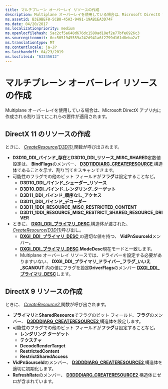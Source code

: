 ```yaml
---
title: マルチプレーン オーバーレイ リソースの作成
description: Multiplane オーバーレイを使用している場合は、Microsoft DirectX アプリ内に作成される割り当てにこれらの要件が適用されます。
ms.assetid: B3E9BEF8-5CB8-45A3-9491-19AB1EA3D74F
ms.date: 04/20/2017
ms.localizationpriority: medium
ms.openlocfilehash: 5ac2cf5a648d676dc1580ad18ef2e77bfe6926c3
ms.sourcegitcommit: 0cc5051945559a242d941a6f2799d161d8eba2a7
ms.translationtype: MT
ms.contentlocale: ja-JP
ms.lasthandoff: 04/23/2019
ms.locfileid: "63345612"
---
```

# <a name="multiplane-overlay-resource-creation"></a>マルチプレーン オーバーレイ リソースの作成


Multiplane オーバーレイを使用している場合は、Microsoft DirectX アプリ内に作成される割り当てにこれらの要件が適用されます。

## <a name="span-iddirectx11resourcecreationspanspan-iddirectx11resourcecreationspanspan-iddirectx11resourcecreationspandirectx-11-resource-creation"></a><span id="DirectX_11_resource_creation"></span><span id="directx_11_resource_creation"></span><span id="DIRECTX_11_RESOURCE_CREATION"></span>DirectX 11 のリソースの作成


ときに、 [ *CreateResource(D3D11)* ](https://msdn.microsoft.com/library/windows/hardware/ff540694)関数が呼び出されます。

-   **D3D10\_DDI\_バインド\_存在**と**D3D10\_DDI\_リソース\_MISC\_SHARED**定数値設定は、 **BindFlags**のメンバー、 [ **D3D11DDIARG\_CREATERESOURCE** ](https://msdn.microsoft.com/library/windows/hardware/ff542062)構造体であることを示す、割り当てをスキャンできます。
-   可能性のフラグでの他のビット フィールドが**フラグ**は設定することなど。
    -   **D3D10\_DDI\_バインド\_シェーダー\_リソース**
    -   **D3D10\_DDI\_バインド\_レンダリング\_ターゲット**
    -   **D3D11\_DDI\_バインド\_順序なし\_アクセス**
    -   **D3D11\_DDI\_バインド\_デコーダー**
    -   **D3D11\_1DDI\_RESOURCE\_MISC\_RESTRICTED\_CONTENT**
    -   **D3D11\_1DDI\_RESOURCE\_MISC\_RESTRICT\_SHARED\_RESOURCE\_DRIVER**
-   ときに、 [ **DXGI\_DDI\_プライマリ\_DESC** ](https://msdn.microsoft.com/library/windows/hardware/ff557511)構造体が渡された、 [ *CreateResource(D3D11)*](https://msdn.microsoft.com/library/windows/hardware/ff540694)呼び出し。
    -   [**DXGI\_DDI\_プライマリ\_DESC** ](https://msdn.microsoft.com/library/windows/hardware/ff557511)の適切な値を持つ、 **VidPnSourceId**メンバー。
    -   [**DXGI\_DDI\_プライマリ\_DESC**](https://msdn.microsoft.com/library/windows/hardware/ff557511).**ModeDesc**現在モードと一致します。
    -   Multiplane オーバーレイ リソースでは、ドライバーを設定する必要がありますいない、 **DXGI\_DDI\_プライマリ\_ドライバー\_フラグ\_いいえ\_SCANOUT** 内の値にフラグを設定**DriverFlags**のメンバー [ **DXGI\_DDI\_プライマリ\_DESC**](https://msdn.microsoft.com/library/windows/hardware/ff557511)します。

## <a name="span-iddirectx9resourcecreationspanspan-iddirectx9resourcecreationspanspan-iddirectx9resourcecreationspandirectx-9-resource-creation"></a><span id="DirectX_9_resource_creation"></span><span id="directx_9_resource_creation"></span><span id="DIRECTX_9_RESOURCE_CREATION"></span>DirectX 9 リソースの作成


ときに、 [ *CreateResource2* ](https://msdn.microsoft.com/library/windows/hardware/hh406287)関数が呼び出されます。

-   **プライマリ**と**SharedResource**でフラグのビット フィールド、**フラグ**のメンバー、 [ **D3DDDIARG\_CREATERESOURCE2** ](https://msdn.microsoft.com/library/windows/hardware/hh451074)構造体を設定します。
-   可能性のフラグでの他のビット フィールドが**フラグ**は設定することなど。
    -   **レンダリング ターゲット**
    -   **テクスチャ**
    -   **DecodeRenderTarget**
    -   **RestrictedContent**
    -   **RestrictSharedAccess**
-   **VidPnSourceId**のメンバー、 [ **D3DDDIARG\_CREATERESOURCE2** ](https://msdn.microsoft.com/library/windows/hardware/hh451074)構造体を適切に初期化します。
-   **RefreshRate**のメンバー、 [ **D3DDDIARG\_CREATERESOURCE2** ](https://msdn.microsoft.com/library/windows/hardware/hh451074)構造体にゼロが含まれています。

 

 





